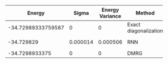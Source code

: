 | Energy                | Sigma           | Energy Variance  | Method                                                           | Data Repository                     |
|-----------------------|-----------------|------------------|------------------------------------------------------------------|-------------------------------------|
| -34.72989333759587    | 0               | 0                | Exact diagonalization                                            | N/A                                 |
| -34.729829            | 0.000014        | 0.000506         | RNN                                                              | To be published                     
| -34.7298933375        | 0               | 0                | DMRG                                                             |
